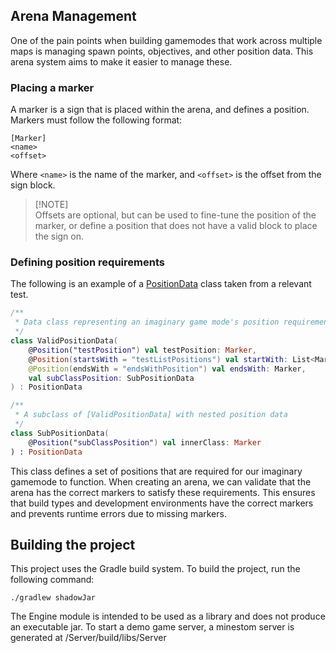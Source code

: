 ## Arena Management

One of the pain points when building gamemodes that work across
multiple maps is managing spawn points, objectives, and other position
data. This arena system aims to make it easier to manage these.

### Placing a marker

A marker is a sign that is placed within the arena, and defines a position.
Markers must follow the following format:

```
[Marker]
<name>
<offset>
```

Where `<name>` is the name of the marker, and `<offset>` is the offset from the sign block.
> [!NOTE]\
> Offsets are optional, but can be used to fine-tune the position of the marker,
> or define a position that does not have a valid block to place the sign on.

### Defining position requirements

The following is an example of
a [PositionData](Engine/src/main/kotlin/org/readutf/game/engine/settings/location/PositionData.kt) class taken
from a relevant test.

```kotlin
/**
 * Data class representing an imaginary game mode's position requirements
 */
class ValidPositionData(
    @Position("testPosition") val testPosition: Marker,
    @Position(startsWith = "testListPositions") val startWith: List<Marker>,
    @Position(endsWith = "endsWithPosition") val endsWith: Marker,
    val subClassPosition: SubPositionData
) : PositionData

/**
 * A subclass of [ValidPositionData] with nested position data
 */
class SubPositionData(
    @Position("subClassPosition") val innerClass: Marker
) : PositionData
```

This class defines a set of positions that are required for our imaginary gamemode to function.
When creating an arena, we can validate that the arena has the correct markers to satisfy these requirements.
This ensures that build types and development environments have the correct markers and prevents
runtime errors due to missing markers.

## Building the project

This project uses the Gradle build system. To build the project, run the following command:

```
./gradlew shadowJar
```

The Engine module is intended to be used as a library and does not produce an executable jar.
To start a demo game server, a minestom server is generated at /Server/build/libs/Server

